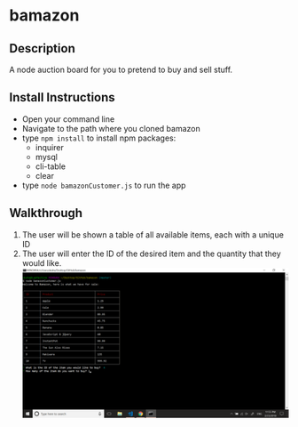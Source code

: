 # bamazon

## Description
  A node auction board for you to pretend to buy and sell stuff.

## Install Instructions
  * Open your command line
  * Navigate to the path where you cloned bamazon
  * type `npm install` to install npm packages:
    *  inquirer
    *  mysql
    *  cli-table
    *  clear
  * type `node bamazonCustomer.js` to run the app

  ## Walkthrough
  1. The user will be shown a table of all available items, each with a unique ID
  2. The user will enter the ID of the desired item and the quantity that they would like.
    ![Image showing display and inquire](images/bamazon_inquire.png "Inquirer")